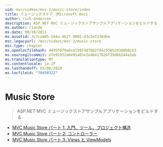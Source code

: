 ```yaml
---
uid: mvc/videos/mvc-2/music-store/index
title: ミュージックストア |Microsoft Docs
author: rick-anderson
description: ASP.NET MVC ミュージックストアサンプルアプリケーションをビルドする
ms.author: riande
ms.date: 09/28/2011
ms.assetid: 3c7ca405-564a-4b27-9085-d3c2ef236dbe
msc.legacyurl: /mvc/videos/mvc-2/music-store
msc.type: chapter
ms.openlocfilehash: 4495f079a6ce199f4d7682f44c556529388b0cb3
ms.sourcegitcommit: e7e91932a6e91a63e2e46417626f39d6b244a3ab
ms.translationtype: MT
ms.contentlocale: ja-JP
ms.lasthandoff: 03/06/2020
ms.locfileid: "78450322"
---
```

# <a name="music-store"></a>Music Store

> ASP.NET MVC ミュージックストアサンプルアプリケーションをビルドする

- [MVC Music Store パート 1: 入門、ツール、プロジェクト構造](mvc-music-store-part-1-intro-tools-and-project-structure.md)
- [MVC Music Store パート 2: コントローラー](mvc-music-store-part-2-controllers.md)
- [MVC Music Store パート 3: Views と ViewModels](mvc-music-store-part-3-views-and-viewmodels.md)
